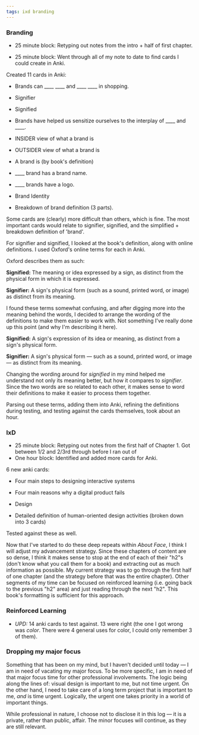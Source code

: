 ```yaml
---
tags: ixd branding
---
```


### Branding

* 25 minute block: Retyping out notes from the intro + half of first chapter.

* 25 minute block: Went through all of my note to date to find cards I could create in Anki.

Created 11 cards in Anki:

* Brands can ____ ____ and ____ ____ in shopping.

* Signifier

* Signified

* Brands have helped us sensitize ourselves to the interplay of ____ and ____.

* INSIDER view of what a brand is

* OUTSIDER view of what a brand is

* A brand is (by book's definition)

* ____ brand has a brand name.

* ____ brands have a logo.

* Brand Identity

* Breakdown of brand definition (3 parts).

Some cards are (clearly) more difficult than others, which is fine. The most important cards would relate to signifier, signified, and the simplified + breakdown definition of 'brand'.

For signifier and signified, I looked at the book's definition, along with online definitions. I used Oxford's online terms for each in Anki.

Oxford describes them as such:

**Signified:**
The meaning or idea expressed by a sign, as distinct from the physical form in which it is expressed.

**Signifier:**
A sign's physical form (such as a sound, printed word, or image) as distinct from its meaning.

I found these terms somewhat confusing, and after digging more into the meaning behind the words, I decided to arrange the wording of the definitions to make them easier to work with. Not something I've really done up this point (and why I'm describing it here).

**Signified:**
A sign's expression of its idea or meaning, as distinct from a sign's physical form.

**Signifier:**
A sign's physical form — such as a sound, printed word, or image — as distinct from its meaning.

Changing the wording around for *signified* in my mind helped me understand not only its meaning better, but how it compares to *signifier*. Since the two words are so related to each other, it makes sense to word their definitions to make it easier to process them together. 

Parsing out these terms, adding them into Anki, refining the definitions during testing, and testing against the cards themselves, took about an hour.

### IxD

* 25 minute block: Retyping out notes from the first half of Chapter 1. Got between 1/2 and 2/3rd through before I ran out of 
* One hour block: Identified and added more cards for Anki.

6 new anki cards:

* Four main steps to designing interactive systems

* Four main reasons why a digital product fails

* Design

* Detailed definition of human-oriented design activities (broken down into 3 cards)

Tested against these as well. 

Now that I've started to do these deep repeats within *About Face*, I think I will adjust my advancement strategy. Since these chapters of content are so dense, I think it makes sense to stop at the end of each of their "h2"s (don't know what you call them for a book) and extracting out as much information as possible. My current strategy was to go through the first half of one chapter (and the strategy before that was the entire chapter). Other segments of my time can be focused on reinforced learning (i.e. going back to the previous "h2" area) and just reading through the next "h2". This book's formatting is sufficient for this approach.

### Reinforced Learning

* *UPD:* 14 anki cards to test against. 13 were right (the one I got wrong was *color*. There were 4 general uses for color, I could only remember 3 of them).

### Dropping my major focus

Something that has been on my mind, but I haven't decided until today — I am in need of vacating my major focus. To be more specific, I am in need of that major focus time for other professional involvements. The logic being along the lines of: visual design is important to me, but not time urgent. On the other hand, I need to take care of a long term project that is important to me, *and* is time urgent. Logically, the urgent one takes priority in a world of important things.

While professional in nature, I choose not to disclose it in this log — it is a private, rather than public, affair. The minor focuses will continue, as they are still relevant.



